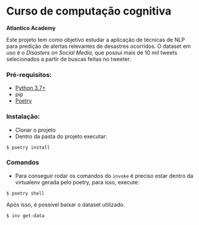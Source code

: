 # Curso de computação cognitiva

**Atlantico Academy**

Este projeto tem como objetivo estudar a aplicação de técnicas de NLP para predição de alertas relevantes de desastres ocorridos. O dataset em uso é o _Disasters on Social Media_, que possui mais de 10 mil tweets selecionados a partir de buscas feitas no tweeter.

### Pré-requisitos:

- [Python 3.7+](https://www.python.org/downloads/)
- pip
- [Poetry](https://python-poetry.org/)

### Instalação:

- Clonar o projeto
- Dentro da pasta do projeto executar:

```
$ poetry install
```

### Comandos

- Para conseguir rodar os comandos do `invoke` é preciso estar dentro da virtualenv gerada pelo poetry, para isso, execute:

```
$ poetry shell
```

Após isso, é possivel baixar o dataset utilizado.

```
$ inv get-data
```